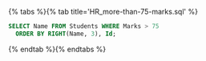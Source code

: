 {% tabs %}{% tab title='HR_more-than-75-marks.sql' %}

```sql
SELECT Name FROM Students WHERE Marks > 75
  ORDER BY RIGHT(Name, 3), Id;
```

{% endtab %}{% endtabs %}
